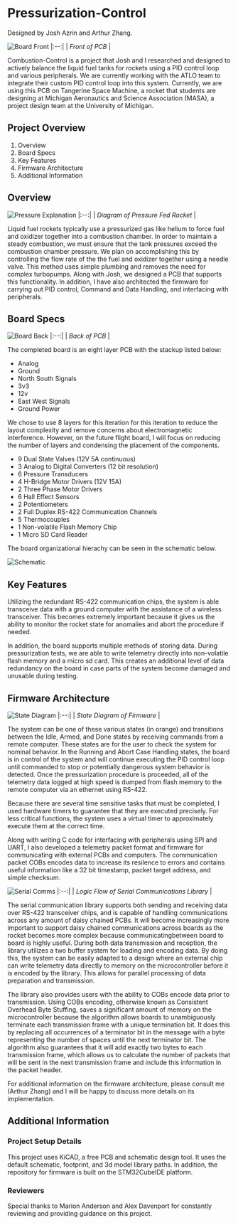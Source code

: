 # Pressurization-Control
Designed by Josh Azrin and Arthur Zhang.

![Board Front](./Board/renders/pressurization_series1_f.jpg)
|:--:| 
| *Front of PCB* |

Combustion-Control is a project that Josh and I researched and designed to actively balance the liquid fuel tanks for rockets using a PID control loop and various peripherals. We are currently working with the ATLO team to integrate their custom PID control loop into this system. Currently, we are using this PCB on Tangerine Space Machine, a rocket that students are designing at Michigan Aeronautics and Science Association (MASA), a project design team at the University of Michigan.

## Project Overview
1. Overview
1. Board Specs
2. Key Features
3. Firmware Architecture
4. Additional Information

## Overview

![Pressure Explanation](./Board/docs/pressure_fed_rocket.png)
|:--:| 
| *Diagram of Pressure Fed Rocket* |

Liquid fuel rockets typically use a pressurized gas like helium to force fuel and oxidizer together into a combustion chamber. In order to maintain a steady combustion, we must ensure that the tank pressures exceed the combustion chamber pressure. We plan on accomplishing this by controlling the flow rate of the the fuel and oxidizer together using a needle valve. This method uses simple plumbing and removes the need for complex turbopumps. Along with Josh, we designed a PCB that supports this functionality. In addition, I have also architected the firmware for carrying out PID control, Command and Data Handling, and interfacing with peripherals.

## Board Specs

![Board Back](./Board/renders/pressurization_series1_b.jpg)
|:--:| 
| *Back of PCB* |

The completed board is an eight layer PCB with the stackup
listed below:

* Analog
* Ground
* North South Signals
* 3v3
* 12v
* East West Signals
* Ground Power

We chose to use 8 layers for this iteration for this iteration to reduce the layout
complexity and remove concerns about electromagnetic interference. However, on the
future flight board, I will focus on reducing the number of layers and condensing
the placement of the components.

* 9 Dual State Valves (12V 5A continuous)
* 3 Analog to Digital Converters (12 bit resolution)
* 6 Pressure Transducers
* 4 H-Bridge Motor Drivers (12V 15A)
* 2 Three Phase Motor Drivers
* 6 Hall Effect Sensors
* 2 Potentiometers
* 2 Full Duplex RS-422 Communication Channels
* 5 Thermocouples
* 1 Non-volatile Flash Memory Chip
* 1 Micro SD Card Reader

The board organizational hierachy can be seen in the schematic below.

![Schematic](./Board/docs/schematic-top.jpg)

## Key Features

Utilizing the redundant RS-422 communication chips, the system is able transceive
data with a ground computer with the assistance of a wireless transceiver. This 
becomes extremely important because it gives us the ability to monitor the rocket state for
anomalies and abort the procedure if needed.

In addition, the board supports multiple methods of storing data. During pressurization
tests, we are able to write telemetry directly into non-volatile flash memory and
a micro sd card. This creates an additional level of data redundancy on the board 
in case parts of the system become damaged and unusable during testing. 

## Firmware Architecture

![State Diagram](./Board/docs/state-diagram.png)
|:--:| 
| *State Diagram of Firmware* |

The system can be one of these various states (in orange) and transitions between 
the Idle, Armed, and Done states by receiving commands from a remote computer. 
These states are for the user to check the system for nominal behavior. In the Running 
and Abort Case Handling states, the board is in control of the system and will continue 
executing the PID control loop until commanded to stop or potentially dangerous 
system behavior is detected. Once the pressurization procedure is proceeded, all of the 
telemetry data logged at high speed is dumped from flash memory to the remote computer
via an ethernet using RS-422.

Because there are several time sensitive tasks that must be completed, I used hardware
timers to guarantee that they are executed precisely. For less critical functions,
the system uses a virtual timer to approximately execute them at the correct time.

Along with writing C code for interfacing with peripherals using SPI and UART, I also
developed a telemetry packet format and firmware for communicating with external 
PCBs and computers. The communication packet COBs encodes data to increase its 
resilence to errors and contains useful information like a 32 bit timestamp, packet
target address, and simple checksum.

![Serial Comms](./Board/docs/serial-comms.png)
|:--:| 
| *Logic Flow of Serial Communications Library* |

The serial communication library supports both sending and receiving data over RS-422 transceiver chips, and is capable of handling communications across any amount of daisy chained PCBs. It will become increasingly more important to support daisy chained communications across boards as the rocket becomes more complex because communicatingbetween board to board is highly useful. During both data transmission and reception, the library utilizes a two buffer system for loading and encoding data. By doing this, the system can be easily adapted to a design where an external chip can write telemetry data directly to memory on the microcontroller before it is encoded by the library. This allows for parallel processing of data preparation and transmission. 

The library also provides users with the ability to COBs encode data prior to transmission. Using COBs encoding, 
otherwise known as Consistent Overhead Byte Stuffing, saves a significant amount of memory on the microcontroller 
because the algorithm allows boards to unambiguously terminate each transmission frame with a unique termination bit. It does this by replacing all occurrences of a terminator bit in the message with a byte representing the number of spaces until the next terminator bit. The algorithm also guarantees that it will add exactly two bytes to each transmission frame, which allows us to calculate the number of packets that will be sent  in the next transmission frame and include this information in the packet header. 

For additional information on the firmware architecture, please consult me (Arthur Zhang)
and I will be happy to discuss more details on its implementation.

## Additional Information

### Project Setup Details

This project uses KiCAD, a free PCB and schematic design tool. It uses the default
schematic, footprint, and 3d model library paths. In addition, the repository for
firmware is built on the STM32CubeIDE platform.

### Reviewers

Special thanks to Marion Anderson and Alex Davenport for constantly reviewing and 
providing guidance on this project.
